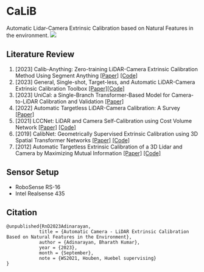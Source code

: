 # CaLiB
Automatic Lidar-Camera Extrinsic Calibration based on Natural Features in the environment.
![](https://github.com/Barath19/CaLiB/blob/main/assets/projection.gif)


## Literature Review

1. [2023] Calib-Anything: Zero-training LiDAR-Camera Extrinsic Calibration Method Using Segment Anything [[Paper]](https://arxiv.org/pdf/2306.02656.pdf) [[Code]](https://github.com/OpenCalib/CalibAnything)
2. [2023] General, Single-shot, Target-less, and Automatic LiDAR-Camera Extrinsic Calibration Toolbox [[Paper]](https://staff.aist.go.jp/k.koide/assets/pdf/icra2023.pdf)[[Code]](https://github.com/koide3/direct_visual_lidar_calibration)
3. [2023] UniCal: a Single-Branch Transformer-Based Model for Camera-to-LiDAR Calibration and Validation [[Paper]](https://arxiv.org/pdf/2304.09715.pdf) 
4. [2022] Automatic Targetless LiDAR-Camera Calibration: A Survey [[Paper]](https://assets.researchsquare.com/files/rs-2018540/v1_covered.pdf?c=1662143074)
5. [2021] LCCNet: LiDAR and Camera Self-Calibration using Cost Volume Network [[Paper]](https://arxiv.org/pdf/2012.13901.pdf) [[Code]](https://github.com/IIPCVLAB/LCCNet)
6. [2019] CalibNet: Geometrically Supervised Extrinsic Calibration using 3D Spatial Transformer Networks [[Paper]](https://arxiv.org/pdf/1803.08181.pdf) [[Code]](https://github.com/epiception/CalibNet)
7. [2012]  Automatic Targetless Extrinsic Calibration of a 3D Lidar and Camera by Maximizing Mutual Information [[Paper]](http://robots.engin.umich.edu/publications/gpandey-2012a.pdf) [[Code]](https://github.com/xmba15/automatic_lidar_camera_calibration)

## Sensor Setup

- RoboSense RS-16
- Intel Realsense 435

## Citation

```
@unpublished{RnD2023Adinarayan,
            title = {Automatic Camera - LiDAR Extrinsic Calibration Based on Natural Features in the Environment},
            author = {Adinarayan, Bharath Kumar},
            year = {2023},
            month = {September},
            note = {WS2021, Houben, Huebel supervising}
}
```